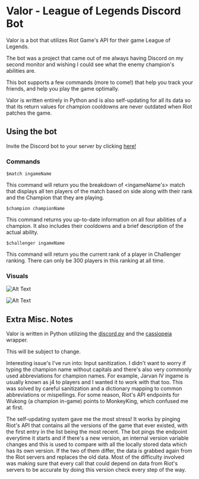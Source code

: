 # Valor - League of Legends Discord Bot

Valor is a bot that utilizes Riot Game's API for their game League of Legends.

The bot was a project that came out of me always having Discord on my second monitor and wishing I could see what the enemy champion's abilities are.  

This bot supports a few commands (more to come!) that help you track your friends, and help you play the game optimally.   

Valor is written entirely in Python and is also self-updating for all its data so that its return values for champion cooldowns are never outdated when Riot patches the game.

## Using the bot

Invite the Discord bot to your server by clicking [here!](https://discord.com/api/oauth2/authorize?client_id=740037528953815090&permissions=228352&scope=bot)

### Commands

```
$match ingameName
```
This command will return you the breakdown of <ingameName's> match that displays all ten players of the match based on side along with their rank and the Champion that they are playing.

```
$champion championName
```
This command returns you up-to-date information on all four abilities of a champion. It also includes their cooldowns and a brief description of the actual ability.

```
$challenger ingameName
```
This command will return you the current rank of a player in Challenger ranking. There can only be 300 players in this ranking at all time.

### Visuals
![Alt Text](https://media.giphy.com/media/S6fmx8tBqTFSlJMZ3c/giphy.gif)


![Alt Text](https://media.giphy.com/media/MFaiv2uXZ2DGtNxSKL/giphy.gif)


## Extra Misc. Notes

Valor is written in Python utilizing the [discord.py](https://github.com/Rapptz/discord.py) and the [cassiopeia](https://github.com/meraki-analytics/cassiopeia/tree/master/cassiopeia) wrapper.

This will be subject to change.

Interesting issue's I've run into: Input sanitization. I didn't want to worry if typing the champion name without capitals and there's also very commonly used abbreviations
for champion names. For example, Jarvan IV ingame is usually known as j4 to players and I wanted it to work with that too. This was solved by careful sanitization and
a dictionary mapping to common abbreviations or mispellings. For some reason, Riot's API endpoints for Wukong (a champion in-game) points to MonkeyKing, which confused me at first.

The self-updating system gave me the most stress! It works by pinging Riot's API that contains all the versions of the game that ever existed, with the first entry in the list being the most recent. The bot pings the endpoint everytime it starts and if there's a new version, an internal version variable changes and this is used to compare with all the locally stored data which has its own version. If the two of them differ, the data is grabbed again from the Riot servers and replaces the old data. Most of the difficulty involved was making sure that every call that could depend on data from Riot's servers to be accurate by doing this version check every step of the way.




